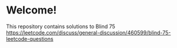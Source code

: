 # Welcome!
This repository contains solutions to Blind 75
https://leetcode.com/discuss/general-discussion/460599/blind-75-leetcode-questions
